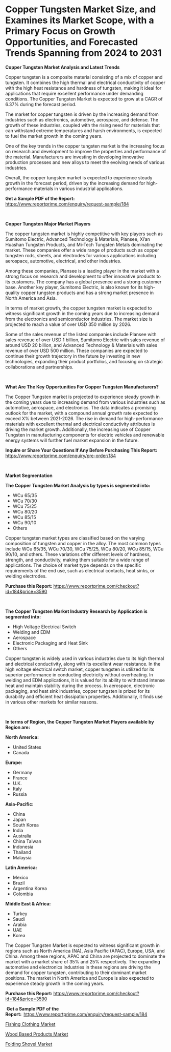 <p><h1>Copper Tungsten Market Size, and Examines its Market Scope, with a Primary Focus on Growth Opportunities, and Forecasted Trends Spanning from 2024 to 2031</h1></p><p><strong>Copper Tungsten Market Analysis and Latest Trends</strong></p>
<p><p>Copper tungsten is a composite material consisting of a mix of copper and tungsten. It combines the high thermal and electrical conductivity of copper with the high heat resistance and hardness of tungsten, making it ideal for applications that require excellent performance under demanding conditions. The Copper Tungsten Market is expected to grow at a CAGR of 6.37% during the forecast period.</p><p>The market for copper tungsten is driven by the increasing demand from industries such as electronics, automotive, aerospace, and defense. The growth of these industries, coupled with the rising need for materials that can withstand extreme temperatures and harsh environments, is expected to fuel the market growth in the coming years.</p><p>One of the key trends in the copper tungsten market is the increasing focus on research and development to improve the properties and performance of the material. Manufacturers are investing in developing innovative production processes and new alloys to meet the evolving needs of various industries.</p><p>Overall, the copper tungsten market is expected to experience steady growth in the forecast period, driven by the increasing demand for high-performance materials in various industrial applications.</p></p>
<p><strong>Get a Sample PDF of the Report:&nbsp;</strong> <a href="https://www.reportprime.com/enquiry/request-sample/184">https://www.reportprime.com/enquiry/request-sample/184</a></p>
<p>&nbsp;</p>
<p><strong>Copper Tungsten Major Market Players</strong></p>
<p><p>The copper tungsten market is highly competitive with key players such as Sumitomo Electric, Advanced Technology & Materials, Plansee, Xi’an Huashan Tungsten Products, and Mi-Tech Tungsten Metals dominating the market. These companies offer a wide range of products such as copper tungsten rods, sheets, and electrodes for various applications including aerospace, automotive, electrical, and other industries.</p><p>Among these companies, Plansee is a leading player in the market with a strong focus on research and development to offer innovative products to its customers. The company has a global presence and a strong customer base. Another key player, Sumitomo Electric, is also known for its high-quality copper tungsten products and has a strong market presence in North America and Asia.</p><p>In terms of market growth, the copper tungsten market is expected to witness significant growth in the coming years due to increasing demand from the electronics and semiconductor industries. The market size is projected to reach a value of over USD 350 million by 2026.</p><p>Some of the sales revenue of the listed companies include Plansee with sales revenue of over USD 1 billion, Sumitomo Electric with sales revenue of around USD 20 billion, and Advanced Technology & Materials with sales revenue of over USD 500 million. These companies are expected to continue their growth trajectory in the future by investing in new technologies, expanding their product portfolios, and focusing on strategic collaborations and partnerships.</p></p>
<p>&nbsp;</p>
<p><strong>What Are The Key Opportunities For Copper Tungsten Manufacturers?</strong></p>
<p><p>The Copper Tungsten market is projected to experience steady growth in the coming years due to increasing demand from various industries such as automotive, aerospace, and electronics. The data indicates a promising outlook for the market, with a compound annual growth rate expected to exceed X% between 2021-2026. The rise in demand for high-performance materials with excellent thermal and electrical conductivity attributes is driving the market growth. Additionally, the increasing use of Copper Tungsten in manufacturing components for electric vehicles and renewable energy systems will further fuel market expansion in the future.</p></p>
<p><strong>Inquire or Share Your Questions If Any Before Purchasing This Report:</strong> <a href="https://www.reportprime.com/enquiry/pre-order/184">https://www.reportprime.com/enquiry/pre-order/184</a></p>
<p>&nbsp;</p>
<p><strong>Market Segmentation</strong></p>
<p><strong>The Copper Tungsten Market Analysis by types is segmented into:</strong></p>
<p><ul><li>WCu 65/35</li><li>WCu 70/30</li><li>WCu 75/25</li><li>WCu 80/20</li><li>WCu 85/15</li><li>WCu 90/10</li><li>Others</li></ul></p>
<p><p>Copper tungsten market types are classified based on the varying composition of tungsten and copper in the alloy. The most common types include WCu 65/35, WCu 70/30, WCu 75/25, WCu 80/20, WCu 85/15, WCu 90/10, and others. These variations offer different levels of hardness, strength, and conductivity, making them suitable for a wide range of applications. The choice of market type depends on the specific requirements of the end use, such as electrical contacts, heat sinks, or welding electrodes.</p></p>
<p><strong>Purchase this Report:&nbsp;</strong><a href="https://www.reportprime.com/checkout?id=184&price=3590">https://www.reportprime.com/checkout?id=184&price=3590</a></p>
<p>&nbsp;</p>
<p><strong>The Copper Tungsten Market Industry Research by Application is segmented into:</strong></p>
<p><ul><li>High Voltage Electrical Switch</li><li>Welding and EDM</li><li>Aerospace</li><li>Electronic Packaging and Heat Sink</li><li>Others</li></ul></p>
<p><p>Copper tungsten is widely used in various industries due to its high thermal and electrical conductivity, along with its excellent wear resistance. In the high voltage electrical switch market, copper tungsten is utilized for its superior performance in conducting electricity without overheating. In welding and EDM applications, it is valued for its ability to withstand intense heat and maintain stability during the process. In aerospace, electronic packaging, and heat sink industries, copper tungsten is prized for its durability and efficient heat dissipation properties. Additionally, it finds use in various other markets for similar reasons.</p></p>
<p>&nbsp;</p>
<p><strong>In terms of Region, the Copper Tungsten Market Players available by Region are:</strong></p>
<p>
    <p> <strong> North America: </strong>
        <ul>
            <li>United States</li>
            <li>Canada</li>
        </ul>
        </p> 
    <p> <strong> Europe: </strong>
        <ul>
            <li>Germany</li>
            <li>France</li>
            <li>U.K.</li>
            <li>Italy</li>
            <li>Russia</li>
        </ul>
        </p> 
    <p> <strong> Asia-Pacific: </strong>
        <ul>
            <li>China</li>
            <li>Japan</li>
            <li>South Korea</li>
            <li>India</li>
            <li>Australia</li>
            <li>China Taiwan</li>
            <li>Indonesia</li>
            <li>Thailand</li>
            <li>Malaysia</li>
        </ul>
        </p> 
    <p> <strong> Latin America: </strong>
        <ul>
            <li>Mexico</li>
            <li>Brazil</li>
            <li>Argentina Korea</li>
            <li>Colombia</li>
        </ul>
        </p> 
    <p> <strong> Middle East & Africa: </strong>
        <ul>
            <li>Turkey</li>
            <li>Saudi</li>
            <li>Arabia</li>
            <li>UAE</li>
            <li>Korea</li>
        </ul>
    </p>
    </p>
<p><p>The Copper Tungsten Market is expected to witness significant growth in regions such as North America (NA), Asia Pacific (APAC), Europe, USA, and China. Among these regions, APAC and China are projected to dominate the market with a market share of 35% and 25% respectively. The expanding automotive and electronics industries in these regions are driving the demand for copper tungsten, contributing to their dominant market positions. The market in North America and Europe is also expected to experience steady growth in the coming years.</p></p>
<p><strong>Purchase this Report: </strong><a href="https://www.reportprime.com/checkout?id=184&price=3590">https://www.reportprime.com/checkout?id=184&price=3590</a></p>
<p>&nbsp;<strong>Get a Sample PDF of the Report:&nbsp;&nbsp;</strong><a href="https://www.reportprime.com/enquiry/request-sample/184">https://www.reportprime.com/enquiry/request-sample/184</a></p>
<p><strong></strong></p>
<p><p><a href="https://view.publitas.com/reportprime-1/fishing-clothing-market-size-market-share-and-global-market-analysis-report-2023-2030/">Fishing Clothing Market</a></p><p><a href="https://view.publitas.com/reportprime-1/insights-into-wood-based-products-market-size-analysing-market-share-trends-and-growth-from-2023-to-2030/">Wood Based Products Market</a></p><p><a href="https://view.publitas.com/reportprime-1/folding-shovel-market-size-growth-and-forecast-from-2023-2030/">Folding Shovel Market</a></p></p>